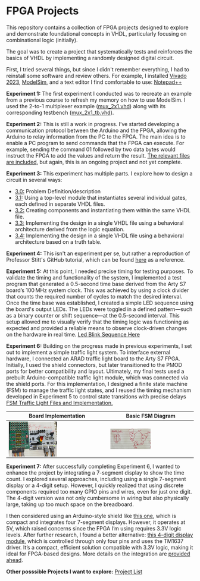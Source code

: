 # FPGA Projects

This repository contains a collection of FPGA projects designed to explore and demonstrate foundational concepts in VHDL, particularly focusing on combinational logic (initially). 

The goal was to create a project that systematically tests and reinforces the basics of VHDL by implementing a randomly designed digital circuit.

First, I tried several things, but since I didn't remember everything, I had to reinstall some software and review others. For example, I installed 
[Vivado 2023](https://www.xilinx.com/support/download.html), [ModelSim](https://www.intel.com/content/www/us/en/software-kit/750666/modelsim-intel-fpgas-standard-edition-software-version-20-1-1.html), and a text editor I find comfortable to use: [Notepad++](https://notepad-plus-plus.org/downloads/)

**Experiment 1:** The first experiment I conducted was to recreate an example from a previous course to refresh my memory on how to use ModelSim. I used the 2-to-1 multiplexer example ([mux_2x1.vhd](https://github.com/EdwinMarteZorrilla/ModelSim_FPGA/blob/main/1.%20Simple_Test/mux_2x1.vhd)) along with its corresponding testbench ([mux_2x1_tb.vhd](https://github.com/EdwinMarteZorrilla/ModelSim_FPGA/blob/main/1.%20Simple_Test/mux_2x1_tb.vhd)).

**Experiment 2:** This is still a work in progress. I’ve started developing a communication protocol between the Arduino and the FPGA, allowing the Arduino to relay information from the PC to the FPGA. The main idea is to enable a PC program to send commands that the FPGA can execute. For example, sending the command 01 followed by two data bytes would instruct the FPGA to add the values and return the result. [The relevant files are included](https://github.com/EdwinMarteZorrilla/ModelSim_FPGA/tree/main/2.%20FPGA_BasicMath_Shield), but again, this is an ongoing project and not yet complete.

**Experiment 3:** This experiment has multiple parts. I explore how to design a circuit in several ways:
* [3.0:](https://github.com/EdwinMarteZorrilla/ModelSim_FPGA/blob/main/simplecircuit.md) Problem Definition/description
* [3.1:](https://github.com/EdwinMarteZorrilla/ModelSim_FPGA/tree/main/3.%20Single%20Gates) Using a top-level module that instantiates several individual gates, each defined in separate VHDL files.
* [3.2:](https://github.com/EdwinMarteZorrilla/ModelSim_FPGA/blob/main/3.%20Single%20Gates/opcion2) Creating components and instantiating them within the same VHDL file.
* [3.3:](https://github.com/EdwinMarteZorrilla/ModelSim_FPGA/blob/main/3.%20Single%20Gates/opcion3) Implementing the design in a single VHDL file using a behavioral architecture derived from the logic equation.
* [3.4:](https://github.com/EdwinMarteZorrilla/ModelSim_FPGA/blob/main/3.%20Single%20Gates/opcion4) Implementing the design in a single VHDL file using a behavioral architecture based on a truth table.

**Experiment 4:** This isn't an experiment per se, but rather a reproduction of Professor Stitt's GitHub tutorial, which can be found [here](https://github.com/EdwinMarteZorrilla/ModelSim_FPGA/tree/main/4.%20vhdl-tutorial-UF)  as a reference.

**Experiment 5:** At this point, I needed precise timing for testing purposes. To validate the timing and functionality of the system, I implemented a test program that generated a 0.5-second time base derived from the Arty S7 board’s 100 MHz system clock. This was achieved by using a clock divider that counts the required number of cycles to match the desired interval. Once the time base was established, I created a simple LED sequence using the board's output LEDs. The LEDs were toggled in a defined pattern—such as a binary counter or shift sequence—at the 0.5-second interval. This setup allowed me to visually verify that the timing logic was functioning as expected and provided a reliable means to observe clock-driven changes on the hardware in real time. [Led Blink Sequence Here](https://github.com/EdwinMarteZorrilla/ModelSim_FPGA/tree/main/5.%20Led_blink) 

**Experiment 6:** Building on the progress made in previous experiments, I set out to implement a simple traffic light system. To interface external hardware, I connected an ARAD traffic light board to the Arty S7 FPGA. Initially, I used the shield connectors, but later transitioned to the PMOD ports for better compatibility and layout. Ultimately, my final tests used a prebuilt Arduino-compatible traffic light module, which was connected via the shield ports. For this implementation, I designed a finite state machine (FSM) to manage the traffic light states, and I reused the timing mechanism developed in Experiment 5 to control state transitions with precise delays [FSM Traffic Light Files and Implementation.](https://github.com/EdwinMarteZorrilla/ModelSim_FPGA/tree/main/6.%20FSM-Traffic) 



  Board Implementation    |   Basic FSM Diagram    |   
---   |   ------  |   
|  <img src="https://github.com/EdwinMarteZorrilla/ModelSim_FPGA/blob/main/img/artyled01.jpeg" width=50% height=50%  align="center">    |       <img src="https://github.com/EdwinMarteZorrilla/ModelSim_FPGA/blob/main/img/fsm.jpeg" width=50% height=50%  align="center">     |   
 

**Experiment 7:** After successfully completing Experiment 6, I wanted to enhance the project by integrating a 7-segment display to show the time count. I explored several approaches, including using a single 7-segment display or a 4-digit setup. However, I quickly realized that using discrete components required too many GPIO pins and wires, even for just one digit. The 4-digit version was not only cumbersome in wiring but also physically large, taking up too much space on the breadboard.

I then considered using an Arduino-style shield like [this one](https://www.amazon.com/gp/product/B0DFVM7WWT/ref=ox_sc_act_title_2?smid=A2I09K0JTUK8D0&psc=1), which is compact and integrates four 7-segment displays. However, it operates at 5V, which raised concerns since the FPGA I’m using requires 3.3V logic levels. After further research, I found a better alternative: [this 4-digit display module](https://www.amazon.com/dp/B0BFQWJ9Q8?ref=ppx_yo2ov_dt_b_fed_asin_title), which is controlled through only four pins and uses the TM1637 driver. It’s a compact, efficient solution compatible with 3.3V logic, making it ideal for FPGA-based designs. More details on the integration are [provided ahead](https://github.com/EdwinMarteZorrilla/ModelSim_FPGA/tree/main/7%20I2C%207%20Segment).

**Other posssible Projects I want to explore:**
  [Project List](https://github.com/EdwinMarteZorrilla/ModelSim_FPGA/blob/main/projects.md)


